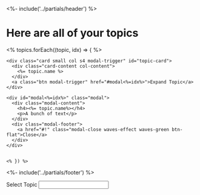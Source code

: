 <!-- Modal implementation of topic card. -->
<%- include('../partials/header') %>

<h1>Here are all of your topics</h1>
<div class="container">
  <div class="row">
    <% topics.forEach((topic, idx) => { %>

    <div class="card small col s4 modal-trigger" id="topic-card">
      <div class="card-content col-content">
        <%= topic.name %>
      </div>
      <a class="btn modal-trigger" href="#modal<%=idx%>">Expand Topic</a>
    </div>

    <div id="modal<%=idx%>" class="modal">
      <div class="modal-content">
        <h4><%= topic.name%></h4>
        <p>A bunch of text</p>
      </div>
      <div class="modal-footer">
        <a href="#!" class="modal-close waves-effect waves-green btn-flat">Close</a>
      </div>
    </div>


    <% }) %>
  </div>
  

</div>

<%- include('../partials/footer') %>






<label for="addTopic">Select Topic</label>
    <input type="text" class="btn waves-effect waves-light" id="addTopic" name="name">